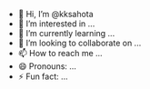- 👋 Hi, I’m @kksahota
- 👀 I’m interested in ...
- 🌱 I’m currently learning ...
- 💞️ I’m looking to collaborate on ...
- 📫 How to reach me ...
- 😄 Pronouns: ...
- ⚡ Fun fact: ...

<!---
kksahota/kksahota is a ✨ special ✨ repository because its `README.md` (this file) appears on your GitHub profile.
You can click the Preview link to take a look at your changes.
--->
